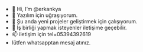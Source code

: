 - 👋 Hi, I’m @erkankya
- 👀 Yazılım için uğraşıyorum.
- 🌱 Şu anda yeni projeler geliştirmek için çalışıyorum.
- 💞️ İş birliği yapmak isteyenler iletişime geçebilir.
- 📫 iletişim için tel=05394392619
- lütfen whatsapptan mesaj atınız.

<!---
erkankya/erkankya is a ✨ special ✨ repository because its `README.md` (this file) appears on your GitHub profile.
You can click the Preview link to take a look at your changes.
--->
